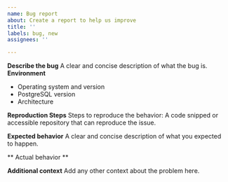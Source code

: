 ```yaml
---
name: Bug report
about: Create a report to help us improve
title: ''
labels: bug, new
assignees: ''

---
```


**Describe the bug**
A clear and concise description of what the bug is.
**Environment**
- Operating system and version
- PostgreSQL version
- Architecture

**Reproduction Steps**
Steps to reproduce the behavior:
A code snipped or accessible repository that can reproduce the issue.

**Expected behavior**
A clear and concise description of what you expected to happen.

** Actual behavior **

**Additional context**
Add any other context about the problem here.
